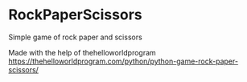 # RockPaperScissors
Simple game of rock paper and scissors

Made with the help of thehelloworldprogram
https://thehelloworldprogram.com/python/python-game-rock-paper-scissors/
